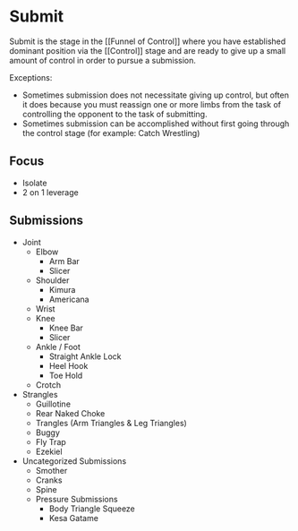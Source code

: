 # Submit

Submit is the stage in the [[Funnel of Control]] where you have established dominant position via the [[Control]] stage and are ready to give up a small amount of control in order to pursue a submission.

Exceptions:
- Sometimes submission does not necessitate giving up control, but often it does because you must reassign one or more limbs from the task of controlling the opponent to the task of submitting.
- Sometimes submission can be accomplished without first going through the control stage (for example: Catch Wrestling)

## Focus
- Isolate
- 2 on 1 leverage

## Submissions
- Joint
	- Elbow
		- Arm Bar
		- Slicer
	- Shoulder
        - Kimura
        - Americana
	- Wrist
	- Knee
		- Knee Bar
		- Slicer
	- Ankle / Foot
        - Straight Ankle Lock
        - Heel Hook
        - Toe Hold
	- Crotch
- Strangles
    - Guillotine
    - Rear Naked Choke
    - Trangles (Arm Triangles & Leg Triangles)
    - Buggy
    - Fly Trap
    - Ezekiel
- Uncategorized Submissions
    - Smother
    - Cranks
    - Spine
    - Pressure Submissions
        - Body Triangle Squeeze
        - Kesa Gatame